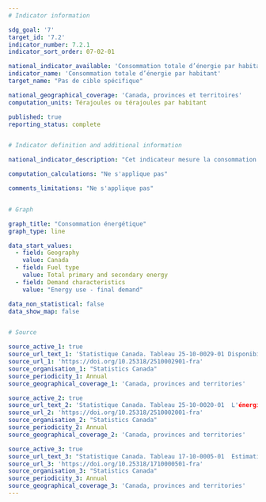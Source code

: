 ```yaml
---
# Indicator information 

sdg_goal: '7'
target_id: '7.2'
indicator_number: 7.2.1
indicator_sort_order: 07-02-01

national_indicator_available: 'Consommation totale d’énergie par habitant'
indicator_name: 'Consommation totale d’énergie par habitant'
target_name: "Pas de cible spécifique"

national_geographical_coverage: 'Canada, provinces et territoires'
computation_units: Térajoules ou térajoules par habitant

published: true
reporting_status: complete


# Indicator definition and additional information

national_indicator_description: "Cet indicateur mesure la consommation de différents types d'énergie, en térajoules ou en térajoules par habitant."

computation_calculations: "Ne s'applique pas"

comments_limitations: "Ne s'applique pas"


# Graph

graph_title: "Consommation énergétique"
graph_type: line

data_start_values:
  - field: Geography
    value: Canada
  - field: Fuel type
    value: Total primary and secondary energy
  - field: Demand characteristics
    value: "Energy use - final demand"

data_non_statistical: false
data_show_map: false


# Source

source_active_1: true
source_url_text_1: 'Statistique Canada. Tableau 25-10-0029-01 Disponibilité et écoulement d'énergie primaire et secondaire en térajoules, annuel'
source_url_1: 'https://doi.org/10.25318/2510002901-fra'
source_organisation_1: "Statistics Canada"
source_periodicity_1: Annual
source_geographical_coverage_1: 'Canada, provinces and territories'

source_active_2: true
source_url_text_2: 'Statistique Canada. Tableau 25-10-0020-01  L'énergie électrique, production annuelle selon la classe de producteur d'électricité'
source_url_2: 'https://doi.org/10.25318/2510002001-fra'
source_organisation_2: "Statistics Canada"
source_periodicity_2: Annual
source_geographical_coverage_2: 'Canada, provinces and territories'

source_active_3: true
source_url_text_3: "Statistique Canada. Tableau 17-10-0005-01  Estimations de la population au 1er juillet, par âge et sexe"
source_url_3: 'https://doi.org/10.25318/1710000501-fra'
source_organisation_3: "Statistics Canada"
source_periodicity_3: Annual
source_geographical_coverage_3: 'Canada, provinces and territories'
---
```

